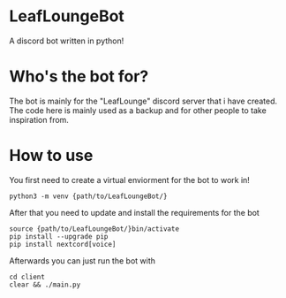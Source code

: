 # LeafLoungeBot
A discord bot written in python!

# Who's the bot for?
The bot is mainly for the "LeafLounge" discord server that i have created.
The code here is mainly used as a backup and for other people to take inspiration from.

# How to use
You first need to create a virtual enviorment for the bot to work in!
```
python3 -m venv {path/to/LeafLoungeBot/}
```
After that you need to update and install the requirements for the bot
```
source {path/to/LeafLoungeBot/}bin/activate
pip install --upgrade pip
pip install nextcord[voice]
```
Afterwards you can just run the bot with
```
cd client
clear && ./main.py
```